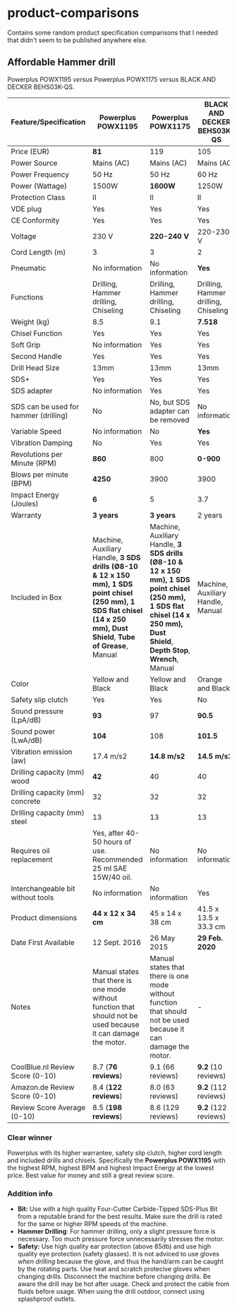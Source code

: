 # product-comparisons
Contains some random product specification comparisons that I needed that didn't seem to be published anywhere else.

## Affordable Hammer drill
Powerplus POWX1195 _versus_ Powerplus POWX1175 _versus_ BLACK AND DECKER BEHS03K-QS.

|  Feature/Specification   |                            Powerplus POWX1195                            |                                     Powerplus POWX1175                                     |       BLACK AND DECKER BEHS03K-QS    |
|--------------------------|--------------------------------------------------------------------------|--------------------------------------------------------------------------------------------|--------------------------------------|
|       Price (EUR)        |                                    **81**                                    |                                            119                                             |                 105                  |
|       Power Source       |                                  Mains (AC)                                  |                                           Mains (AC)                                            |                Mains (AC)                 |
|     Power Frequency      |                                  50 Hz                                   |                                           50 Hz                                            |                60 Hz                 |
|     Power (Wattage)      |                                  1500W                                   |                                           **1600W**                                            |                1250W                 |
|     Protection Class     |                                  II                                   |                                           II                                            |                II                 |
|         VDE plug         |                                 Yes                                  |                                          Yes                                           |               Yes                |
|         CE Conformity         |                                 Yes                                  |                                          Yes                                           |               Yes                |
|         Voltage          |                                  230 V                                   |                                           **220-240 V**                                            |               220-230 V                 |
|     Cord Length (m)      |                                    3                                     |                                             3                                              |                  2                   |
|     Pneumatic     |                                  No information                                   |                                           No information                                        |                **Yes**                 |
|        Functions         |                   Drilling, Hammer drilling, Chiseling                   |                        Drilling, Hammer drilling, Chiseling                                | Drilling, Hammer drilling, Chiseling |
|       Weight (kg)        |                                   8.5                                    |                                            9.1                                             |                **7.518**                 |
|     Chisel Function      |                                   Yes                                    |                                            Yes                                             |                 Yes                  |
|        Soft Grip         |                              No information                              |                                            Yes                                             |                 Yes                  |
|      Second Handle       |                                   Yes                                    |                                            Yes                                             |                 Yes                  |
|   Drill Head Size        |                                   13mm                                    |                                            13mm                                             |                 13mm                 |
|           SDS+           |                                   Yes                                    |                                            Yes                                             |                 Yes                  |
|      SDS adapter         |                         No information                         |                                            Yes                                             |                 Yes                  |
| SDS can be used for hammer (drilling)      |                         No                         |            No, but SDS adapter can be removed                 |                 No information                  |
|      Variable Speed      |                              No information                              |                                             No                                             |                 **Yes**                  |
|    Vibration Damping     |                                    No                                    |                                            Yes                                             |                 Yes                  |
|Revolutions per Minute (RPM)|                                 **860**                                    |                                            800                                             |                **0-900**                 |
| Blows per minute (BPM)   |                                   **4250**                                   |                                            3900                                            |                 3900                 |
|  Impact Energy (Joules)  |                                    **6**                                     |                                             5                                              |                 3.7                  |
|         Warranty         |                                 **3 years**                                  |                                          **3 years**                                           |               2 years                |
|     Included in Box      |Machine, Auxiliary Handle, **3 SDS drills (Ø8-10 & 12 x 150 mm), 1 SDS point chisel (250 mm), 1 SDS flat chisel (14 x 250 mm), Dust Shield**, **Tube of Grease**, Manual | Machine, Auxiliary Handle, **3 SDS drills (Ø8-10 & 12 x 150 mm), 1 SDS point chisel (250 mm), 1 SDS flat chisel (14 x 250 mm), Dust Shield**, **Depth Stop**, **Wrench**, Manual | Machine, Auxiliary Handle, Manual |
|          Color           |                             Yellow and Black                             |                                      Yellow and Black                                      |           Orange and Black           |
| Safety slip clutch       |                                   Yes                                    |                                            Yes                                             |                  No                  |
| Sound pressure (LpA/dB) |                                   **93**                                    |                                            97                                             |                  **90.5**                  |
| Sound power (LwA/dB)    |                                   **104**                                    |                                            108                                             |                  **101.5**                  |
| Vibration emission (aw) |                                   17.4 m/s2                                    |                                            **14.8 m/s2**                                             |                  **14.5 m/s2**                  |
|Drilling capacity (mm) wood|                                   **42**                                    |                                            40                                             |                  40                  |
|Drilling capacity (mm) concrete|                                   32                                    |                                            32                                             |                  32                  |
|Drilling capacity (mm) steel|                                   13                                    |                                            13                                             |                  13                  |
|Requires oil replacement|                                   Yes, after 40-50 hours of use. Recommended 25 ml SAE 15W/40 oil.                                    |                                            No information                                             |                  No information                  |
| Interchangeable bit without tools |                                    No information                                    |                                            No information                                             |                 Yes                  |
|Product dimensions|                                   ‎**44 x 12 x 34 cm**                                    |                      ‎45 x 14 x 38 cm                                             |                  ‎41.5 x 13.5 x 33.3 cm                  |
|Date First Available|                                   	12 Sept. 2016                                |                                            26 May 2015                                    |                  **‎29 Feb. 2020**                 |
|Notes|                                   	Manual states that there is one mode without function that should not be used because it can damage the motor.                                 |                                            Manual states that there is one mode without function that should not be used because it can damage the motor.                                    |                  -                 |
| CoolBlue.nl Review Score (0-10) |                             8.7 (**76 reviews**)                             |                                      9.1 (66 reviews)                                      |           **9.2** (10 reviews)           |
| Amazon.de Review Score (0-10) |                             8.4 (**122 reviews**)                             |                                      8.0 (63 reviews)                                      |           **9.2** (112 reviews)           |
| Review Score Average (0-10) |                             8.5 (**198 reviews**)                             |                                      8.6 (129 reviews)                                      |           **9.2** (122 reviews)           |

### Clear winner
Powerplus with its higher warrantee, safety slip clutch, higher cord length and included drills and chisels. Specifically the **Powerplus POWX1195** with the highest RPM, highest BPM and highest Impact Energy at the lowest price. Best value for money and still a great review score.

### Addition info
- **Bit:** Use with a high quality Four-Cutter Carbide-Tipped SDS-Plus Bit from a reputable brand for the best results. Make sure the drill is rated for the same or higher RPM speeds of the machine.
- **Hammer Drilling**: For hammer drilling, only a slight pressure force is necessary. Too much pressure force unnecessarily stresses the motor.
- **Safety:** Use high quality ear protection (above 85db) and use high quality eye protection (safety glasses). It is not adviced to use gloves *when drilling* because the glove, and thus the hand/arm can be caught by the rotating parts. Use heat and scratch protecive gloves when changing drills. Disconnect the machine before changing drills. Be aware the drill may be hot after usage. Check and protect the cable from fluids before usage. When using the drill outdoor, connect using splashproof outlets.
